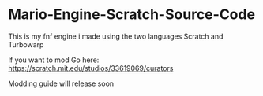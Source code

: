 # Mario-Engine-Scratch-Source-Code
This is my fnf engine i made using the two languages Scratch and Turbowarp

If you want to mod Go here: https://scratch.mit.edu/studios/33619069/curators

Modding guide will release soon
